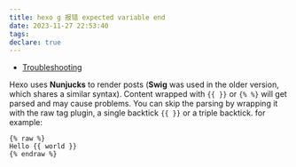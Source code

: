 ```yaml
---
title: hexo g 报错 expected variable end
date: 2023-11-27 22:53:40
tags:
declare: true
---
```

- [Troubleshooting](https://hexo.io/docs/troubleshooting.html)<!--more-->

Hexo uses **Nunjucks** to render posts (**Swig** was used in the older version, which shares a similar syntax). Content wrapped with `{{ }}` or `{% %}` will get parsed and may cause problems. You can skip the parsing by wrapping it with the raw tag plugin, a single backtick `{{ }}` or a triple backtick.
for example:

```
{% raw %}
Hello {{ world }}
{% endraw %}
```